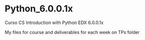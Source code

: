 # Python_6.0.0.1x
Curso CS Introduction with Python EDX 6.0.0.1x

My files for course and deliverables for each week on TPs folder
